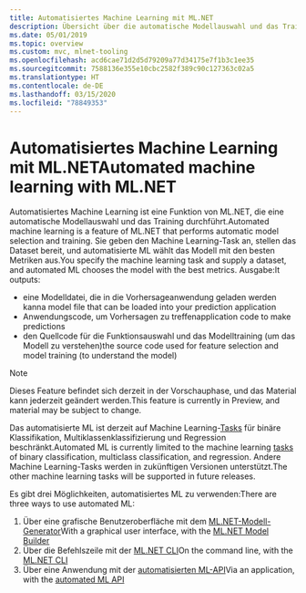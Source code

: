 ```yaml
---
title: Automatisiertes Machine Learning mit ML.NET
description: Übersicht über die automatische Modellauswahl und das Training
ms.date: 05/01/2019
ms.topic: overview
ms.custom: mvc, mlnet-tooling
ms.openlocfilehash: acd6cae71d2d5d79209a77d34175e7f1b3c1ee35
ms.sourcegitcommit: 7588136e355e10cbc2582f389c90c127363c02a5
ms.translationtype: HT
ms.contentlocale: de-DE
ms.lasthandoff: 03/15/2020
ms.locfileid: "78849353"
---
```

# <a name="automated-machine-learning-with-mlnet"></a><span data-ttu-id="01bd5-103">Automatisiertes Machine Learning mit ML.NET</span><span class="sxs-lookup"><span data-stu-id="01bd5-103">Automated machine learning with ML.NET</span></span>

<span data-ttu-id="01bd5-104">Automatisiertes Machine Learning ist eine Funktion von ML.NET, die eine automatische Modellauswahl und das Training durchführt.</span><span class="sxs-lookup"><span data-stu-id="01bd5-104">Automated machine learning is a feature of ML.NET that performs automatic model selection and training.</span></span> <span data-ttu-id="01bd5-105">Sie geben den Machine Learning-Task an, stellen das Dataset bereit, und automatisierte ML wählt das Modell mit den besten Metriken aus.</span><span class="sxs-lookup"><span data-stu-id="01bd5-105">You specify the machine learning task and supply a dataset, and automated ML chooses the model with the best metrics.</span></span> <span data-ttu-id="01bd5-106">Ausgabe:</span><span class="sxs-lookup"><span data-stu-id="01bd5-106">It outputs:</span></span>

- <span data-ttu-id="01bd5-107">eine Modelldatei, die in die Vorhersageanwendung geladen werden kann</span><span class="sxs-lookup"><span data-stu-id="01bd5-107">a model file that can be loaded into your prediction application</span></span>
- <span data-ttu-id="01bd5-108">Anwendungscode, um Vorhersagen zu treffen</span><span class="sxs-lookup"><span data-stu-id="01bd5-108">application code to make predictions</span></span>
- <span data-ttu-id="01bd5-109">den Quellcode für die Funktionsauswahl und das Modelltraining (um das Modell zu verstehen)</span><span class="sxs-lookup"><span data-stu-id="01bd5-109">the source code used for feature selection and model training (to understand the model)</span></span>

> [!NOTE]
> <span data-ttu-id="01bd5-110">Dieses Feature befindet sich derzeit in der Vorschauphase, und das Material kann jederzeit geändert werden.</span><span class="sxs-lookup"><span data-stu-id="01bd5-110">This feature is currently in Preview, and material may be subject to change.</span></span>

<span data-ttu-id="01bd5-111">Das automatisierte ML ist derzeit auf Machine Learning-[Tasks](resources/tasks.md) für binäre Klassifikation, Multiklassenklassifizierung und Regression beschränkt.</span><span class="sxs-lookup"><span data-stu-id="01bd5-111">Automated ML is currently limited to the machine learning [tasks](resources/tasks.md) of binary classification, multiclass classification, and regression.</span></span> <span data-ttu-id="01bd5-112">Andere Machine Learning-Tasks werden in zukünftigen Versionen unterstützt.</span><span class="sxs-lookup"><span data-stu-id="01bd5-112">The other machine learning tasks will be supported in future releases.</span></span>

<span data-ttu-id="01bd5-113">Es gibt drei Möglichkeiten, automatisiertes ML zu verwenden:</span><span class="sxs-lookup"><span data-stu-id="01bd5-113">There are three ways to use automated ML:</span></span>

1. <span data-ttu-id="01bd5-114">Über eine grafische Benutzeroberfläche mit dem [ML.NET-Modell-Generator](automate-training-with-model-builder.md)</span><span class="sxs-lookup"><span data-stu-id="01bd5-114">With a graphical user interface, with the [ML.NET Model Builder](automate-training-with-model-builder.md)</span></span>
1. <span data-ttu-id="01bd5-115">Über die Befehlszeile mit der [ML.NET CLI](automate-training-with-cli.md)</span><span class="sxs-lookup"><span data-stu-id="01bd5-115">On the command line, with the [ML.NET CLI](automate-training-with-cli.md)</span></span>
1. <span data-ttu-id="01bd5-116">Über eine Anwendung mit der [automatisierten ML-API](how-to-guides/how-to-use-the-automl-api.md)</span><span class="sxs-lookup"><span data-stu-id="01bd5-116">Via an application, with the [automated ML API](how-to-guides/how-to-use-the-automl-api.md)</span></span>
